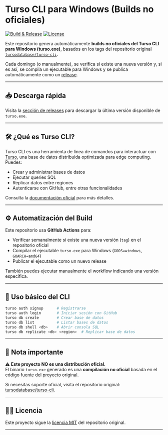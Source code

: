 # Turso CLI para Windows (Builds no oficiales)

[![Build & Release](https://github.com/meitrix8208/turso-cli-windows/actions/workflows/main.yml/badge.svg)](https://github.com/meitrix8208/turso-cli-windows/actions/workflows/main.yml)
[![License](https://img.shields.io/badge/license-MIT-blue)](https://github.com/tursodatabase/turso-cli/blob/main/LICENSE)

Este repositorio genera automáticamente **builds no oficiales del Turso CLI para Windows (turso.exe)**, basados en los tags del repositorio original [`tursodatabase/turso-cli`](https://github.com/tursodatabase/turso-cli).

Cada domingo (o manualmente), se verifica si existe una nueva versión y, si es así, se compila un ejecutable para Windows y se publica automáticamente como un [release](https://github.com/meitrix8208/turso-cli-windows/releases).

---

## 📥 Descarga rápida

Visita la [sección de releases](https://github.com/meitrix8208/turso-cli-windows/releases) para descargar la última versión disponible de `turso.exe`.

---

## 🛠️ ¿Qué es Turso CLI?

Turso CLI es una herramienta de línea de comandos para interactuar con [Turso](https://turso.tech), una base de datos distribuida optimizada para edge computing. Puedes:

- Crear y administrar bases de datos
- Ejecutar queries SQL
- Replicar datos entre regiones
- Autenticarse con GitHub, entre otras funcionalidades

Consulta la [documentación oficial](https://docs.turso.tech/reference/turso-cli) para más detalles.

---

## ⚙️ Automatización del Build

Este repositorio usa **GitHub Actions** para:

- Verificar semanalmente si existe una nueva versión (`tag`) en el repositorio oficial
- Compilar el ejecutable `turso.exe` para Windows (`GOOS=windows`, `GOARCH=amd64`)
- Publicar el ejecutable como un nuevo release

También puedes ejecutar manualmente el workflow indicando una versión específica.

---

## 🧪 Uso básico del CLI

```bash
turso auth signup      # Registrarse
turso auth login       # Iniciar sesión con GitHub
turso db create        # Crear base de datos
turso db list          # Listar bases de datos
turso db shell <db>    # Abrir consola SQL
turso db replicate <db> <region>  # Replicar base de datos
```

---

## 📝 Nota importante

⚠️ **Este proyecto NO es una distribución oficial.**  
El binario `turso.exe` generado es una **compilación no oficial** basada en el código fuente del proyecto original.

Si necesitas soporte oficial, visita el repositorio original: [tursodatabase/turso-cli](https://github.com/tursodatabase/turso-cli).

---

## 🧑‍💻 Licencia

Este proyecto sigue la [licencia MIT](https://github.com/tursodatabase/turso-cli/blob/main/LICENSE) del repositorio original.

---
